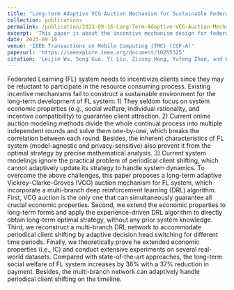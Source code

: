 ```yaml
---
title: "Long-term Adaptive VCG Auction Mechanism for Sustainable Federated Learning with Periodical Client Shifting"
collection: publications
permalink: /publication/2023-09-16-Long-Term-Adaptive-VCG-Auction-Mechanism-for-Sustainable-Federated-Learning-With-Periodical-Client-Shifting
excerpt: 'This paper is about the incentive mechanism design for federated learning.'
date: 2023-09-16
venue: 'IEEE Transactions on Mobile Computing (TMC) (CCF-A)'
paperurl: 'https://ieeexplore.ieee.org/document/10255325'
citation: 'Leijie Wu, Song Guo, Yi Liu, Zicong Hong, Yufeng Zhan, and Wenchao Xu. &quot;Long-term Adaptive VCG Auction Mechanism for Sustainable Federated Learning with Periodical Client Shifting.&quot; <i>IEEE Transactions on Mobile Computing (TMC)</i>. 2023.'
---
```




Federated Learning (FL) system needs to incentivize clients since they may be reluctant to participate in the resource consuming process. Existing incentive mechanisms fail to construct a sustainable environment for the long-term development of FL system: 1) They seldom focus on system economic properties (e.g., social welfare, individual rationality, and incentive compatibility) to guarantee client attraction. 2) Current online auction modeling methods divide the whole continual process into multiple independent rounds and solve them one-by-one, which breaks the correlation between each round. Besides, the inherent characteristics of FL system (model-agnostic and privacy-sensitive) also prevent it from the optimal strategy by precise mathematical analysis. 3) Current system modelings ignore the practical problem of periodical client shifting, which cannot adaptively update its strategy to handle system dynamics. To overcome the above challenges, this paper proposes a long-term adaptive Vickrey–Clarke–Groves (VCG) auction mechanism for FL system, which incorporate a multi-branch deep reinforcement learning (DRL) algorithm. First, VCG auction is the only one that can simultaneously guarantee all crucial economic properties. Second, we extend the economic properties to long-term forms and apply the experience-driven DRL algorithm to directly obtain long-term optimal strategy, without any prior system knowledge. Third, we reconstruct a multi-branch DRL network to accommodate periodical client shifting by adaptive decision head switching for different time periods. Finally, we theoretically prove he extended economic properties (i.e., IC) and conduct extensive experiments on several real-world datasets. Compared with state-of-the-art approaches, the long-term social welfare of FL system increases by 36% with a 37% reduction in payment. Besides, the multi-branch network can adaptively handle periodical client shifting on the timeline.
